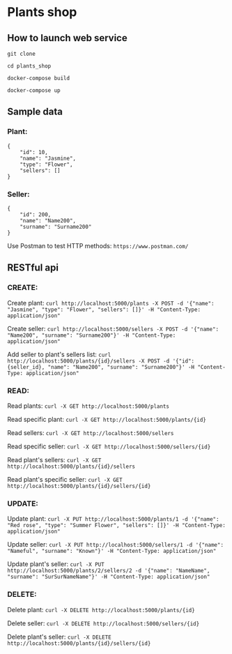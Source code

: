 # Plants shop

## How to launch web service 
```git clone```

```cd plants_shop```

```docker-compose build```

```docker-compose up```

## Sample data
### Plant:
```
{   
    "id": 10,
    "name": "Jasmine",
    "type": "Flower",
    "sellers": []
}
```
### Seller:
```
{
    "id": 200,
    "name": "Name200",
    "surname": "Surname200"
}
```
Use Postman to test HTTP methods:
```https://www.postman.com/```

## RESTful api

### CREATE:
Create plant:
```curl http://localhost:5000/plants -X POST -d '{"name": "Jasmine", "type": "Flower", "sellers": []}' -H "Content-Type: application/json"```

Create seller:
```curl http://localhost:5000/sellers -X POST -d '{"name": "Name200", "surname": "Surname200"}' -H "Content-Type: application/json"```

Add seller to plant's sellers list:
```curl http://localhost:5000/plants/{id}/sellers -X POST -d '{"id": {seller_id}, "name": "Name200", "surname": "Surname200"}' -H "Content-Type: application/json"```

### READ:
Read plants:
```curl -X GET http://localhost:5000/plants```

Read specific plant:
```curl -X GET http://localhost:5000/plants/{id}```

Read sellers:
```curl -X GET http://localhost:5000/sellers```

Read specific seller:
```curl -X GET http://localhost:5000/sellers/{id}```

Read plant's sellers:
```curl -X GET http://localhost:5000/plants/{id}/sellers```

Read plant's specific seller:
```curl -X GET http://localhost:5000/plants/{id}/sellers/{id}```

### UPDATE:
Update plant:
```curl -X PUT http://localhost:5000/plants/1 -d '{"name": "Red rose", "type": "Summer Flower", "sellers": []}' -H "Content-Type: application/json"```

Update seller:
```curl -X PUT http://localhost:5000/sellers/1 -d '{"name": "Nameful", "surname": "Known"}' -H "Content-Type: application/json"```

Update plant's seller:
```curl -X PUT http://localhost:5000/plants/2/sellers/2 -d '{"name": "NameName", "surname": "SurSurNameName"}' -H "Content-Type: application/json"```

### DELETE:
Delete plant:
```curl -X DELETE http://localhost:5000/plants/{id}```

Delete seller:
```curl -X DELETE http://localhost:5000/sellers/{id}```

Delete plant's seller:
```curl -X DELETE http://localhost:5000/plants/{id}/sellers/{id}```
